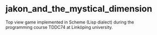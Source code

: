# jakon_and_the_mystical_dimension
Top view game implemented in Scheme (Lisp dialect) during the programming course TDDC74 at Linköping university.
